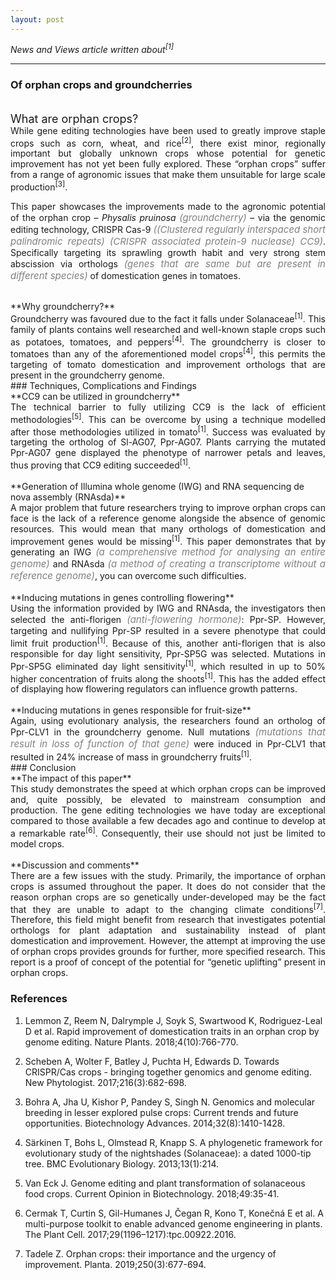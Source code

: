 ```yaml
---
layout: post
---
```


*News and Views article written about<sup>[1]</sup>*

---
### **Of orphan crops and groundcherries**
<br>
<span style="font-style:bold; font-size:18px;">What are orphan crops?</span>
<div style="text-align: justify">  
While gene editing technologies have been used to greatly improve staple crops such as corn, wheat, and rice<sup>[2]</sup>, there exist minor, regionally important but globally unknown crops whose potential for genetic improvement has not yet been fully explored. These “orphan crops” suffer from a range of agronomic issues that make them unsuitable for large scale production<sup>[3]</sup>.

This paper showcases the improvements made to the agronomic potential of the orphan crop – _Physalis pruinosa_  <span style="color:grey; font-style:italic; font-size:15px;">(groundcherry)</span> – via the genomic editing technology, CRISPR Cas-9 <span style="color:grey; font-style:italic; font-size:15px;">((Clustered regularly interspaced short palindromic repeats) (CRISPR associated protein-9 nuclease) CC9)</span>. Specifically targeting its sprawling growth habit and very strong stem abscission via orthologs <span style="color:grey; font-style:italic; font-size:15px;">(genes that are same but are present in different species)</span> of domestication genes in tomatoes.
</div>
<br>
**Why groundcherry?**
<div style="text-align: justify">
Groundcherry was favoured due to the fact it falls under Solanaceae<sup>[1]</sup>. This family of plants contains well researched and well-known staple crops such as potatoes, tomatoes, and peppers<sup>[4]</sup>. The groundcherry is closer to tomatoes than any of the aforementioned model crops<sup>[4]</sup>, this permits the targeting of tomato domestication and improvement orthologs that are present in the groundcherry genome.
</div>
<div style="page-break-after: always;"></div>
### Techniques, Complications and Findings
<br>
**CC9 can be utilized in groundcherry**
<div style="text-align: justify">
The technical barrier to fully utilizing CC9 is the lack of efficient methodologies<sup>[5]</sup>. This can be overcome by using a technique modelled after those methodologies utilized in tomato<sup>[1]</sup>. Success was evaluated by targeting the ortholog of Sl-AG07, Ppr-AG07. Plants carrying the mutated Ppr-AG07 gene displayed the phenotype of narrower petals and leaves, thus proving that CC9 editing succeeded<sup>[1]</sup>.
</div>
<br>
**Generation of Illumina whole genome (IWG) and RNA sequencing de nova assembly (RNAsda)**
<div style="text-align: justify">
A major problem that future researchers trying to improve orphan crops can face is the lack of a reference genome alongside the absence of genomic resources. This would mean that many orthologs of domestication and improvement genes would be missing<sup>[1]</sup>. This paper demonstrates that by generating an IWG <span style="color:grey; font-style:italic; font-size:15px;">(a comprehensive method for analysing an entire genome)</span> and RNAsda <span style="color:grey; font-style:italic; font-size:15px;">(a method of creating a transcriptome without a reference genome)</span>, you can overcome such difficulties.
</div>
<br>
**Inducing mutations in genes controlling flowering**
<div style="text-align: justify">
Using the information provided by IWG and RNAsda, the investigators then selected the anti-florigen <span style="color:grey; font-style:italic; font-size:15px;">(anti-flowering hormone)</span>: Ppr-SP. However, targeting and nullifying Ppr-SP resulted in a severe phenotype that could limit fruit production<sup>[1]</sup>. Because of this, another anti-florigen that is also responsible for day light sensitivity, Ppr-SP5G was selected. Mutations in Ppr-SP5G eliminated day light sensitivity<sup>[1]</sup>, which resulted in up to 50% higher concentration of fruits along the shoots<sup>[1]</sup>. This has the added effect of displaying how flowering regulators can influence growth patterns.
</div>
<br>
**Inducing mutations in genes responsible for fruit-size**
<div style="text-align: justify">
Again, using evolutionary analysis, the researchers found an ortholog of Ppr-CLV1 in the groundcherry genome. Null mutations <span style="color:grey; font-style:italic; font-size:15px;">(mutations that result in loss of function of that gene)</span> were induced in Ppr-CLV1 that resulted in 24% increase of mass in groundcherry fruits<sup>[1]</sup>.
</div>
<div style="page-break-after: always;"></div>
### Conclusion
<br>
**The impact of this paper**
<div style="text-align: justify">
This study demonstrates the speed at which orphan crops can be improved and, quite possibly, be elevated to mainstream consumption and production. The gene editing technologies we have today are exceptional compared to those available a few decades ago and continue to develop at a remarkable rate<sup>[6]</sup>. Consequently, their use should not just be limited to model crops.
</div>
<br>
**Discussion and comments**
<div style="text-align: justify">
There are a few issues with the study. Primarily, the importance of orphan crops is assumed throughout the paper. It does do not consider that the reason orphan crops are so genetically under-developed may be the fact that they are unable to adapt to the changing climate conditions<sup>[7]</sup>. Therefore, this field might benefit from research that investigates potential orthologs for plant adaptation and sustainability instead of plant domestication and improvement. However, the attempt at improving the use of orphan crops provides grounds for further, more specified research. This report is a proof of concept of the potential for “genetic uplifting” present in orphan crops.
</div>
<div style="page-break-after: always;"></div>

### References

1. Lemmon Z, Reem N, Dalrymple J, Soyk S, Swartwood K, Rodriguez-Leal D et al. Rapid improvement of domestication traits in an orphan crop by genome editing. Nature Plants. 2018;4(10):766-770.

2. Scheben A, Wolter F, Batley J, Puchta H, Edwards D. Towards CRISPR/Cas crops - bringing together genomics and genome editing. New Phytologist. 2017;216(3):682-698.

3. Bohra A, Jha U, Kishor P, Pandey S, Singh N. Genomics and molecular breeding in lesser explored pulse crops: Current trends and future opportunities. Biotechnology Advances. 2014;32(8):1410-1428.

4. Särkinen T, Bohs L, Olmstead R, Knapp S. A phylogenetic framework for evolutionary study of the nightshades (Solanaceae): a dated 1000-tip tree. BMC Evolutionary Biology. 2013;13(1):214.

5. Van Eck J. Genome editing and plant transformation of solanaceous food crops. Current Opinion in Biotechnology. 2018;49:35-41.

6. Cermak T, Curtin S, Gil-Humanes J, Čegan R, Kono T, Konečná E et al. A multi-purpose toolkit to enable advanced genome engineering in plants. The Plant Cell. 2017;29(1196–1217):tpc.00922.2016.

7. Tadele Z. Orphan crops: their importance and the urgency of improvement. Planta. 2019;250(3):677-694.
